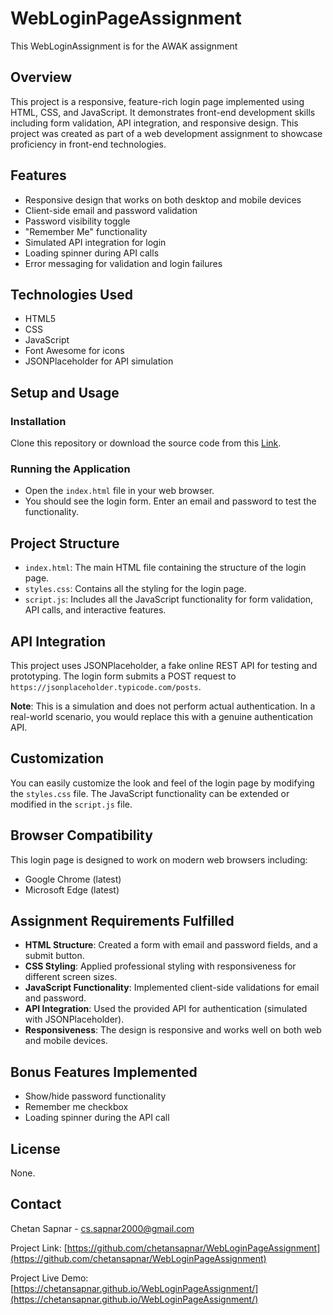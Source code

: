 # WebLoginPageAssignment
This WebLoginAssignment is for the AWAK assignment

## Overview
This project is a responsive, feature-rich login page implemented using HTML, CSS, and JavaScript. It demonstrates front-end development skills including form validation, API integration, and responsive design. This project was created as part of a web development assignment to showcase proficiency in front-end technologies.

## Features
- Responsive design that works on both desktop and mobile devices
- Client-side email and password validation
- Password visibility toggle
- "Remember Me" functionality
- Simulated API integration for login
- Loading spinner during API calls
- Error messaging for validation and login failures

## Technologies Used
- HTML5
- CSS
- JavaScript
- Font Awesome for icons
- JSONPlaceholder for API simulation

## Setup and Usage

### Installation
Clone this repository or download the source code from this [Link](https://github.com/chetansapnar/WebLoginPageAssignment).

### Running the Application
- Open the `index.html` file in your web browser.
- You should see the login form. Enter an email and password to test the functionality.

## Project Structure
- `index.html`: The main HTML file containing the structure of the login page.
- `styles.css`: Contains all the styling for the login page.
- `script.js`: Includes all the JavaScript functionality for form validation, API calls, and interactive features.

## API Integration
This project uses JSONPlaceholder, a fake online REST API for testing and prototyping. The login form submits a POST request to `https://jsonplaceholder.typicode.com/posts`.

**Note**: This is a simulation and does not perform actual authentication. In a real-world scenario, you would replace this with a genuine authentication API.

## Customization
You can easily customize the look and feel of the login page by modifying the `styles.css` file. The JavaScript functionality can be extended or modified in the `script.js` file.

## Browser Compatibility
This login page is designed to work on modern web browsers including:
- Google Chrome (latest)
- Microsoft Edge (latest)

## Assignment Requirements Fulfilled
- **HTML Structure**: Created a form with email and password fields, and a submit button.
- **CSS Styling**: Applied professional styling with responsiveness for different screen sizes.
- **JavaScript Functionality**: Implemented client-side validations for email and password.
- **API Integration**: Used the provided API for authentication (simulated with JSONPlaceholder).
- **Responsiveness**: The design is responsive and works well on both web and mobile devices.

## Bonus Features Implemented
- Show/hide password functionality
- Remember me checkbox
- Loading spinner during the API call

## License
None.

## Contact
Chetan Sapnar - [cs.sapnar2000@gmail.com](mailto:cs.sapnar2000@gmail.com)

Project Link: [https://github.com/chetansapnar/WebLoginPageAssignment](https://github.com/chetansapnar/WebLoginPageAssignment)

Project Live Demo: [https://chetansapnar.github.io/WebLoginPageAssignment/](https://chetansapnar.github.io/WebLoginPageAssignment/)


